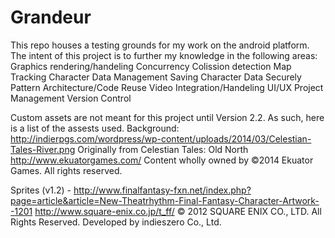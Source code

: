 Grandeur
========
This repo houses a testing grounds for my work on the android platform.
The intent of this project is to further my knowledge in the following areas:
Graphics rendering/handeling
Concurrency
Colission detection
Map Tracking
Character Data Management
Saving Character Data Securely
Pattern Architecture/Code Reuse
Video Integration/Handeling
UI/UX
Project Management
Version Control


Custom assets are not meant for this project until Version 2.2.
As such, here is a list of the assests used.
Background:
http://indierpgs.com/wordpress/wp-content/uploads/2014/03/Celestian-Tales-River.png
Originally from Celestian Tales: Old North
http://www.ekuatorgames.com/
Content wholly owned by ©2014 Ekuator Games. All rights reserved.

Sprites (v1.2) - 
http://www.finalfantasy-fxn.net/index.php?page=article&article=New-Theatrhythm-Final-Fantasy-Character-Artwork--1201
http://www.square-enix.co.jp/t_ff/
© 2012 SQUARE ENIX CO., LTD. All Rights Reserved. Developed by indieszero Co., Ltd.
